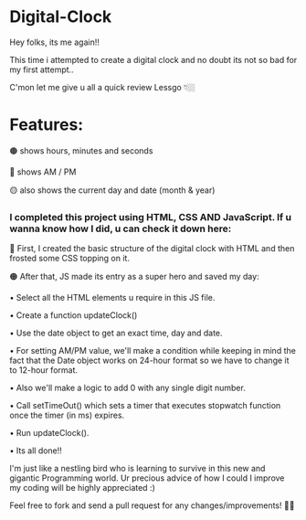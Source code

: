 # Digital-Clock

Hey folks, its me again!!

This time i attempted to create a digital clock and no doubt its not so bad for my first attempt..

C'mon let me give u all a quick review Lessgo 👇🏼

# Features:

🟤 shows hours, minutes and seconds

🔴 shows AM / PM

🟡 also shows the current day and date (month & year)

### I completed this project using HTML, CSS AND JavaScript. If u wanna know how I did, u can check it down here:

🔵 First, I created the basic structure of the digital clock with HTML and then frosted some CSS topping on it.

🟠 After that, JS made its entry as a super hero and saved my day:

•	Select all the HTML elements u require in this JS file.

•	Create a function updateClock()

•	Use the date object to get an exact time, day and date.

•	For setting AM/PM value, we'll make a condition while keeping in mind the fact that the Date object works on 24-hour format so we have to change it to 12-hour format.

•	Also we'll make a logic to add 0 with any single digit number.

•	Call setTimeOut() which sets a timer that executes stopwatch function once the timer (in ms) expires.

•	Run updateClock().

•	Its all done!!

I'm just like a nestling bird who is learning to survive in this new and gigantic Programming world. Ur precious advice of how I could I improve my coding will be highly appreciated :)

Feel free to fork and send a pull request for any changes/improvements! 👋🏼

